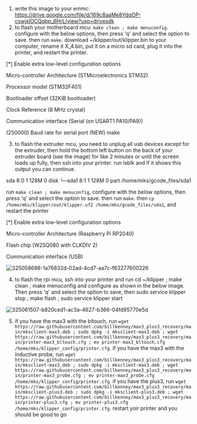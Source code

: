 1. write this image to your emmc: https://drive.google.com/file/d/169c8aaMe8YdqOP-cswjxlOCQqbp_6HrL/view?usp=drivesdk
2. to flash your motherboard mcu: `make clean ; make menuconfig`. configure with the below options, then press 'q' and select the option to save. then run `make`. download ~/klipper/out/klipper.bin to your computer, rename it X_4.bin, put it on a micro sd card, plug it into the printer, and restart the printer. 

[*] Enable extra low-level configuration options

Micro-controller Architecture (STMicroelectronics STM32)

Processor model (STM32F401)

Bootloader offset (32KiB bootloader)

Clock Reference (8 MHz crystal)

Communication interface (Serial (on USART1 PA10/PA9))

(250000) Baud rate for serial port (NEW)
make

3. to flash the extruder mcu, you need to unplug all usb devices except for the extruder, then hold the bottom left button on the back of your extruder board (see the image) for like 2 minutes or until the screen loads up fully, then ssh into your printer. run lsblk and if it shows this output you can continue. 

sda            8:0    1   128M  0 disk
└─sda1         8:1    1   128M  0 part /home/mks/gcode_files/sda1

run `make clean ; make menuconfig`,  configure with the below options, then press 'q' and select the option to save. then run `make`. then `cp /home/mks/klipper/out/klipper.uf2 /home/mks/gcode_files/sda1`, and restart the printer

[*] Enable extra low-level configuration options

Micro-controller Architecture (Raspberry Pi RP2040)

Flash chip (W25Q080 with CLKDIV 2)

Communication interface (USB)

![325058698-1a76832d-02ad-4cd7-aa7c-f63277600226](https://github.com/billkenney/update_max3_plus3/assets/30010560/46a879b1-d77c-468d-b7ab-371fcdcf8673)

4. to flash the rpi mcu, ssh into your printer and run cd ~/klipper ; make clean ; make menuconfig and configure as shown in the below image. Then press 'q' and select the option to save, then sudo service klipper stop ; make flash ; sudo service klipper start

![325061507-b820ced1-ac3a-4627-b366-04fd95770e5d](https://github.com/billkenney/update_max3_plus3/assets/30010560/de954ba9-a158-42d0-b564-d3a71169f4bc)

5. if you have the max3 with the bltouch, run `wget https://raw.githubusercontent.com/billkenney/max3_plus3_recovery/main/mksclient-max3.deb ; sudo dpkg -i mksclient-max3.deb ; wget https://raw.githubusercontent.com/billkenney/max3_plus3_recovery/main/printer-max3_bltouch.cfg ; mv printer-max3_bltouch.cfg /home/mks/klipper_config/printer.cfg`. if you have the max3 with the inductive probe, run `wget https://raw.githubusercontent.com/billkenney/max3_plus3_recovery/main/mksclient-max3.deb ; sudo dpkg -i mksclient-max3.deb ; wget https://raw.githubusercontent.com/billkenney/max3_plus3_recovery/main/printer-max3_probe.cfg ; mv printer-max3_probe.cfg /home/mks/klipper_config/printer.cfg`. if you have the plus3, run `wget https://raw.githubusercontent.com/billkenney/max3_plus3_recovery/main/mksclient-plus3.deb ; sudo dpkg -i mksclient-plus3.deb ; wget https://raw.githubusercontent.com/billkenney/max3_plus3_recovery/main/printer-plus3.cfg ; mv printer-plus3.cfg /home/mks/klipper_config/printer.cfg`. restart yoir printer and you should be good to go